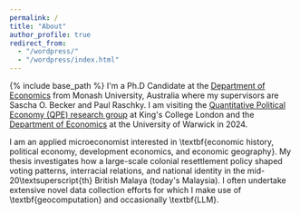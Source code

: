 ```yaml
---
permalink: /
title: "About"
author_profile: true
redirect_from: 
  - "/wordpress/"
  - "/wordpress/index.html"
---
```


{% include base_path %}
I'm a Ph.D Candidate at the [Department of Economics](https://www.monash.edu/business/economics) from Monash University, Australia where my supervisors are Sascha O. Becker and Paul Raschky. I am visiting the [Quantitative Political Economy (QPE) research group](https://sites.google.com/view/kingsqpe/home) at King's College London and the [Department of Economics](https://warwick.ac.uk/fac/soc/economics/) at the University of Warwick in 2024. 

I am an applied microeconomist interested in \textbf{economic history, political economy, development economics, and economic geography}. My thesis investigates how a large-scale colonial resettlement policy shaped voting patterns, interracial relations, and national identity in the mid-20\textsuperscript{th} British Malaya (today's Malaysia). I often undertake extensive novel data collection efforts for which I make use of \textbf{geocomputation} and occasionally \textbf{LLM}. 

